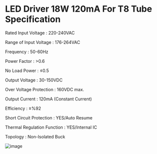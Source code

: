 # LED Driver 18W 120mA For T8 Tube Specification 

Rated Input Voltage         : 220-240VAC

Range of Input Voltage      : 176-264VAC

Frequency                   : 50-60Hz

Power Factor                : >0.6

No Load Power               : ≤0.5

Output Voltage              : 30-150VDC

Over Voltage Protection     : 160VDC max.

Output Current              : 120mA (Constant Current)

Efficiency                  : ≥%92

Short Circuit Protection    : YES/Auto Resume

Thermal Regulation Function : YES/Internal IC

Topology                    : Non-Isolated Buck

![image](https://github.com/user-attachments/assets/35f44f31-20ef-4f03-b61d-273f3f13615c)

